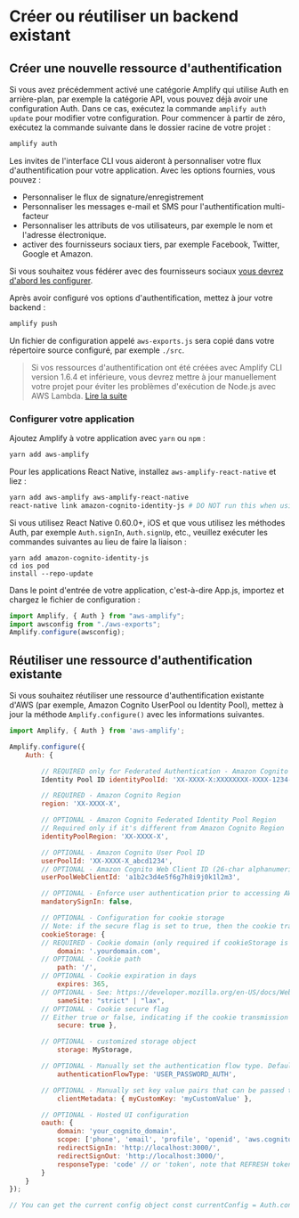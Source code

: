 # Créer ou réutiliser un backend existant

## Créer une nouvelle ressource d'authentification

Si vous avez précédemment activé une catégorie Amplify qui utilise Auth en arrière-plan, par exemple la catégorie API, vous pouvez déjà avoir une configuration Auth. Dans ce cas, exécutez la commande `amplify auth update` pour modifier votre configuration. Pour commencer à partir de zéro, exécutez la commande suivante dans le dossier racine de votre projet :

```bash
amplify auth
```

Les invites de l'interface CLI vous aideront à personnaliser votre flux d'authentification pour votre application. Avec les options fournies, vous pouvez :

- Personnaliser le flux de signature/enregistrement
- Personnaliser les messages e-mail et SMS pour l'authentification multi-facteur
- Personnaliser les attributs de vos utilisateurs, par exemple le nom et l'adresse électronique.
- activer des fournisseurs sociaux tiers, par exemple Facebook, Twitter, Google et Amazon.

Si vous souhaitez vous fédérer avec des fournisseurs sociaux [vous devrez d'abord les configurer](https://docs.amplify.aws/lib/auth/social/#social-providers-and-federation/q/platform/js).

Après avoir configuré vos options d'authentification, mettez à jour votre backend :

```bash
amplify push
```

Un fichier de configuration appelé `aws-exports.js` sera copié dans votre répertoire source configuré, par exemple `./src`.

> Si vos ressources d'authentification ont été créées avec Amplify CLI version 1.6.4 et inférieure, vous devrez mettre à jour manuellement votre projet pour éviter les problèmes d'exécution de Node.js avec AWS Lambda. [Lire la suite](https://docs.amplify.aws/cli/migration/lambda-node-version-update/)

### Configurer votre application

Ajoutez Amplify à votre application avec `yarn` ou `npm` :

```bash
yarn add aws-amplify
```

Pour les applications React Native, installez `aws-amplify-react-native` et liez :

```bash
yarn add aws-amplify aws-amplify-react-native
react-native link amazon-cognito-identity-js # DO NOT run this when using Expo or ExpoKit
```

Si vous utilisez React Native 0.60.0+, iOS et que vous utilisez les méthodes Auth, par exemple `Auth.signIn`, `Auth.signUp`, etc., veuillez exécuter les commandes suivantes au lieu de faire la liaison :

```
yarn add amazon-cognito-identity-js
cd ios pod
install --repo-update
```

Dans le point d'entrée de votre application, c'est-à-dire App.js, importez et chargez le fichier de configuration :

```javascript
import Amplify, { Auth } from "aws-amplify";
import awsconfig from "./aws-exports";
Amplify.configure(awsconfig);
```

## Réutiliser une ressource d'authentification existante

Si vous souhaitez réutiliser une ressource d'authentification existante d'AWS (par exemple, Amazon Cognito UserPool ou Identity Pool), mettez à jour la méthode `Amplify.configure()` avec les informations suivantes.

```Javascript
import Amplify, { Auth } from 'aws-amplify';

Amplify.configure({
	Auth: {

		// REQUIRED only for Federated Authentication - Amazon Cognito
		Identity Pool ID identityPoolId: 'XX-XXXX-X:XXXXXXXX-XXXX-1234-abcd-1234567890ab',

		// REQUIRED - Amazon Cognito Region
		region: 'XX-XXXX-X',

		// OPTIONAL - Amazon Cognito Federated Identity Pool Region
		// Required only if it's different from Amazon Cognito Region
		identityPoolRegion: 'XX-XXXX-X',

		// OPTIONAL - Amazon Cognito User Pool ID
		userPoolId: 'XX-XXXX-X_abcd1234',
		// OPTIONAL - Amazon Cognito Web Client ID (26-char alphanumeric string)
		userPoolWebClientId: 'a1b2c3d4e5f6g7h8i9j0k1l2m3',

		// OPTIONAL - Enforce user authentication prior to accessing AWS resources or not
		mandatorySignIn: false,

		// OPTIONAL - Configuration for cookie storage
		// Note: if the secure flag is set to true, then the cookie transmission requires a secure protocol
		cookieStorage: {
		// REQUIRED - Cookie domain (only required if cookieStorage is provided)
			domain: '.yourdomain.com',
		// OPTIONAL - Cookie path
			path: '/',
		// OPTIONAL - Cookie expiration in days
			expires: 365,
		// OPTIONAL - See: https://developer.mozilla.org/en-US/docs/Web/HTTP/Headers/Set-Cookie/SameSite
			sameSite: "strict" | "lax",
		// OPTIONAL - Cookie secure flag
		// Either true or false, indicating if the cookie transmission requires a secure protocol (https).
			secure: true },

		// OPTIONAL - customized storage object
			storage: MyStorage,

		// OPTIONAL - Manually set the authentication flow type. Default is 'USER_SRP_AUTH'
			authenticationFlowType: 'USER_PASSWORD_AUTH',

		// OPTIONAL - Manually set key value pairs that can be passed to Cognito Lambda Triggers
			clientMetadata: { myCustomKey: 'myCustomValue' },

		// OPTIONAL - Hosted UI configuration
		oauth: {
			domain: 'your_cognito_domain',
			scope: ['phone', 'email', 'profile', 'openid', 'aws.cognito.signin.user.admin'],
			redirectSignIn: 'http://localhost:3000/',
			redirectSignOut: 'http://localhost:3000/',
			responseType: 'code' // or 'token', note that REFRESH token will only be generated when the responseType is code
		}
	}
});

// You can get the current config object const currentConfig = Auth.configure();
```
